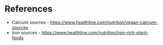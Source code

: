 # References

- Calcium sources - https://www.healthline.com/nutrition/vegan-calcium-sources
- Iron sources - https://www.healthline.com/nutrition/iron-rich-plant-foods
